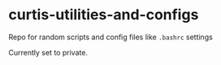 # curtis-utilities-and-configs

Repo for random scripts and config files like `.bashrc` settings

Currently set to private.
